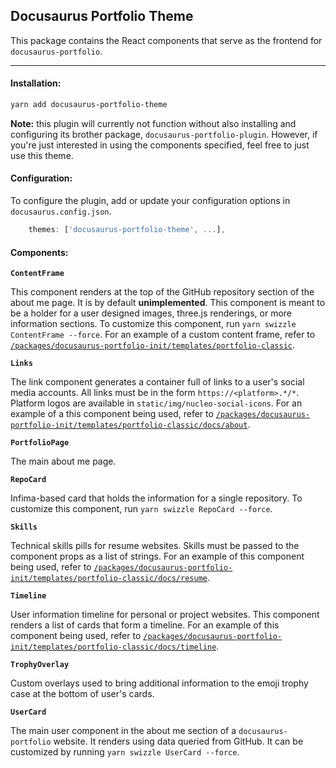 ## Docusaurus Portfolio Theme

This package contains the React components that serve as the frontend for `docusaurus-portfolio`.

---

#### Installation:

```sh
yarn add docusaurus-portfolio-theme
```

**Note:** this plugin will currently not function without also installing and configuring its brother package, `docusaurus-portfolio-plugin`. However, if you're just interested in using the components specified, feel free to just use this theme.

#### Configuration:

To configure the plugin, add or update your configuration options in `docusaurus.config.json`.

```javascript
    themes: ['docusaurus-portfolio-theme', ...],
```

#### Components:

**`ContentFrame`**

This component renders at the top of the GitHub repository section of the about me page. It is by default **unimplemented**. This component is meant to be a holder for a user designed images, three.js renderings, or more information sections. To customize this component, run `yarn swizzle ContentFrame --force`. For an example of a custom content frame, refer to [`/packages/docusaurus-portfolio-init/templates/portfolio-classic`](../docusaurus-portfolio-init/templates/portfolio-classic).

**`Links`**

The link component generates a container full of links to a user's social media accounts. All links must be in the form `https://<platform>.*/*`. Platform logos are available in `static/img/nucleo-social-icons`. For an example of a this component being used, refer to [`/packages/docusaurus-portfolio-init/templates/portfolio-classic/docs/about`](../docusaurus-portfolio-init/templates/portfolio-classic/docs/about).

**`PortfolioPage`**

The main about me page.

**`RepoCard`**

Infima-based card that holds the information for a single repository. To customize this component, run `yarn swizzle RepoCard --force`.

**`Skills`**

Technical skills pills for resume websites. Skills must be passed to the component props as a list of strings. For an example of this component being used, refer to [`/packages/docusaurus-portfolio-init/templates/portfolio-classic/docs/resume`](../docusaurus-portfolio-init/templates/portfolio-classic/docs/resume).

**`Timeline`**

User information timeline for personal or project websites. This component renders a list of cards that form a timeline. For an example of this component being used, refer to [`/packages/docusaurus-portfolio-init/templates/portfolio-classic/docs/timeline`](../docusaurus-portfolio-init/templates/portfolio-classic/docs/timeline).

**`TrophyOverlay`**

Custom overlays used to bring additional information to the emoji trophy case at the bottom of user's cards.

**`UserCard`**

The main user component in the about me section of a `docusaurus-portfolio` website. It renders using data queried from GitHub. It can be customized by running `yarn swizzle UserCard --force`.
